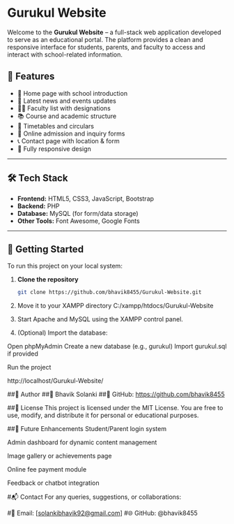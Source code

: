 # Gurukul Website

Welcome to the **Gurukul Website** – a full-stack web application developed to serve as an educational portal. 
The platform provides a clean and responsive interface for students, parents, and faculty to access and interact with school-related information.


## 📌 Features

- 🏫 Home page with school introduction
- 📰 Latest news and events updates
- 👩‍🏫 Faculty list with designations
- 📚 Course and academic structure
- 📅 Timetables and circulars
- 📝 Online admission and inquiry forms
- 📞 Contact page with location & form
- 📱 Fully responsive design

---

## 🛠️ Tech Stack

- **Frontend:** HTML5, CSS3, JavaScript, Bootstrap
- **Backend:** PHP
- **Database:** MySQL (for form/data storage)
- **Other Tools:** Font Awesome, Google Fonts

---

## 🚀 Getting Started

To run this project on your local system:

1. **Clone the repository**
   ```bash
   git clone https://github.com/bhavik8455/Gurukul-Website.git

2. Move it to your XAMPP directory
  C:/xampp/htdocs/Gurukul-Website

3. Start Apache and MySQL using the XAMPP control panel.

4. (Optional) Import the database:

  Open phpMyAdmin
  Create a new database (e.g., gurukul)
  Import gurukul.sql if provided

Run the project

  http://localhost/Gurukul-Website/
  
##🙌 Author
##👤 Bhavik Solanki
##🔗 GitHub: https://github.com/bhavik8455

##📄 License
This project is licensed under the MIT License. You are free to use, modify, and distribute it for personal or educational purposes.

##🔮 Future Enhancements
   Student/Parent login system
   
   Admin dashboard for dynamic content management
   
   Image gallery or achievements page
   
   Online fee payment module
   
   Feedback or chatbot integration

#📬 Contact
For any queries, suggestions, or collaborations:

#📧 Email: [solankibhavik92@gmail.com]
#🌐 GitHub: @bhavik8455

